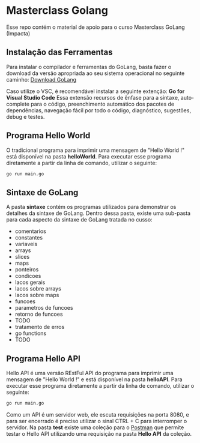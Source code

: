 # Masterclass Golang

Esse repo contém o material de apoio para o curso Masterclass GoLang (Impacta)

## Instalação das Ferramentas

Para instalar o compilador e ferramentas do GoLang, basta fazer o download da versão apropriada ao
seu sistema operacional no seguinte caminho: [Download GoLang](https://go.dev/dl/)

Caso utilize o VSC, é recomendável instalar a seguinte extenção: __Go for Visual Studio Code__
Essa extensão recursos de ênfase para a sintaxe, auto-complete para o código, preenchimento
automático dos pacotes de dependências, navegação fácil por todo o código, diagnóstico, sugestões,
debug e testes.

## Programa Hello World

O tradicional programa para imprimir uma mensagem de "Hello World !" está disponível na pasta
__helloWorld__.
Para executar esse programa diretamente a partir da linha de comando, utilizar o seguinte:

```sh
go run main.go
```

## Sintaxe de GoLang

A pasta __sintaxe__ contém os programas utilizados para demonstrar os detalhes da sintaxe de GoLang.
Dentro dessa pasta, existe uma sub-pasta para cada aspecto da sintaxe de GoLang tratada no cusso:

- comentarios
- constantes
- variaveis
- arrays
- slices
- maps
- ponteiros
- condicoes
- lacos gerais
- lacos sobre arrays
- lacos sobre maps
- funcoes
- parametros de funcoes
- retorno de funcoes
- TODO
- tratamento de erros
- go functions
- TODO

## Programa Hello API

Hello API é uma versão REstFul API do programa para imprimir uma mensagem de "Hello World !" e está
disponível na pasta __helloAPI__.
Para executar esse programa diretamente a partir da linha de comando, utilizar o seguinte:

```sh
go run main.go
```

Como um API é um servidor web, ele escuta requisições na porta 8080, e para ser encerrado é preciso
utilizar o sinal CTRL + C para interromper o servidor.
Na pasta __test__ existe uma coleção para o [Postman](https://www.postman.com/) que permite testar o
Hello API utilizando uma requisição na pasta __Hello API__ da coleção.
